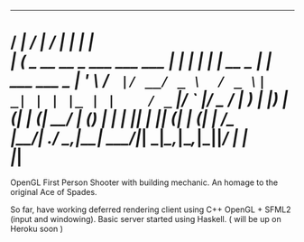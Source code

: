    _____                               __    _____ _               _           
  / ____|                             / _|  / ____| |             | |          
 | (___  _ __   __ _  ___ ___    ___ | |_  | |  __| |     __ _  __| | ___  ___ 
  \___ \| '_ \ / _` |/ __/ _ \  / _ \|  _| | | |_ | |    / _` |/ _` |/ _ \/ __|
  ____) | |_) | (_| | (_|  __/ | (_) | |   | |__| | |___| (_| | (_| |  __/\__ \
 |_____/| .__/ \__,_|\___\___|  \___/|_|    \_____|______\__,_|\__,_|\___||___/
        | |                                                                    
        |_|                                                                    
================================================================================

OpenGL First Person Shooter with building mechanic. An homage to the original Ace of Spades.

So far, have working deferred rendering client using C++ OpenGL + SFML2 (input and windowing).
Basic server started using Haskell. ( will be up on Heroku soon )


